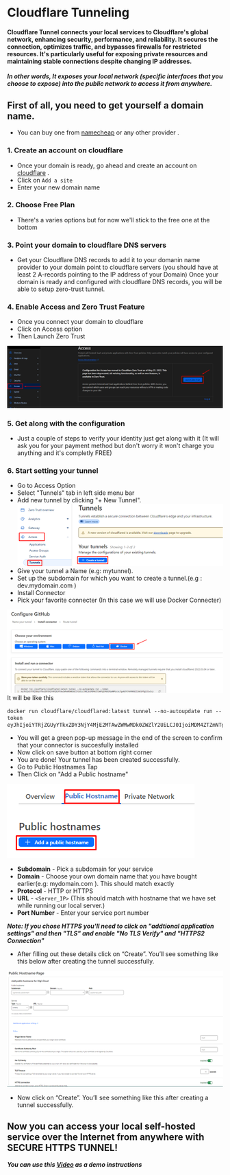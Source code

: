 # Cloudflare Tunneling
#### Cloudflare Tunnel connects your local services to Cloudflare's global network, enhancing security, performance, and reliability. It secures the connection, optimizes traffic, and bypasses firewalls for restricted resources. It's particularly useful for exposing private resources and maintaining stable connections despite changing IP addresses.

***In other words, It exposes your local network (specific interfaces that you choose to expose) into the public network to access it from anywhere.***

## First of all, you need to get yourself a domain name.
- You can buy one from [namecheap](https://www.namecheap.com/domains/) or any other provider .

### 1. Create an account on cloudflare
- Once your domain is ready, go ahead and create an account on [cloudflare](https://www.cloudflare.com) .
- Click on `Add a site`
- Enter your new domain name
### 2. Choose Free Plan
- There's a varies options but for now we'll stick to the free one at the bottom
### 3. Point your domain to cloudflare DNS servers
- Get your Cloudflare DNS records to add it to your domanin name provider to your domain point to cloudflare servers (you should have at least 2 A-records pointing to the IP address of your Domain)
Once your domain is ready and configured with cloudflare DNS records, you will be able to setup zero-trust tunnel.
### 4. Enable Access and Zero Trust Feature
- Once you connect your domain to cloudflare
- Click on Access option
- Then Launch Zero Trust

![Alt text](Images/image-18.png)
### 5. Get along with the configuration
- Just a couple of steps to verify your identity just get along with it (It will ask you for your payment method but don't worry it won't charge you anything and it's completly FREE)
### 6. Start setting your tunnel
- Go to Access Option
- Select "Tunnels" tab in left side menu bar
- Add new tunnel by clicking "+ New Tunnel".
![Alt text](Images/image-22.png)
- Give your tunnel a Name (e.g: mytunnel).
- Set up the subdomain for which you want to create a tunnel.(e.g : dev.mydomain.com )
- Install Connector
- Pick your favorite connecter (In this case we will use Docker Connecter)

![Alt text](Images/image-19.png)
It will be like this
```
docker run cloudflare/cloudflared:latest tunnel --no-autoupdate run --token eyJhIjoiYTRjZGUyYTkxZDY3NjY4MjE2MTAwZWMwMDk0ZWZlY2UiLCJ0IjoiMDM4ZTZmNTgtMGE2My00MzcxLTgwN2YtYWY0OGZlZWE1**********wicyI6Ik16VmhZemhrTW1JdE9UYzVOaTAwWXps**************pEVXpZVFkyTlRnMCJ9
```
- You will get a green pop-up message in the end of the screen to confirm that your connector is succesfully installed
- Now click on save button at bottom right corner
- You are done! Your tunnel has been created successfully.
- Go to Public Hostnames Tap
- Then Click on "Add a Public hostname"

![Alt text](Images/image-20.png)
- **Subdomain** - Pick a subdomain for your service
- **Domain** - Choose your own domain name that you have bought earlier(e.g: mydomain.com ). This should match exactly
- **Protocol** - HTTP or HTTPS
- **URL** - `<Server_IP>` (This should match with hostname that we have set while running our local server.)
- **Port Number** - Enter your service port number

***Note: If you chose HTTPS you'll need to click on "addtional application settings" and then "TLS" and enable  "No TLS Verify" and "HTTPS2 Connection"***

- After filling out these details click on “Create”. You’ll see something like this below after creating the tunnel successfully.

![Alt text](Images/image-21.png)
- Now click on “Create”. You’ll see something like this after creating a tunnel successfully.

## Now you can access your local self-hosted service over the Internet from anywhere with SECURE HTTPS TUNNEL!

***You can use this [Video](https://www.youtube.com/watch?v=ey4u7OUAF3c&t=459s&ab_channel=NetworkChuck) as a demo instructions***
